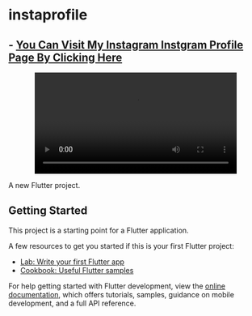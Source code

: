 # instaprofile

## - [You Can Visit My Instagram Instgram Profile Page By Clicking Here](https://techcoder01.github.io/InstaProfile/#/)

<p align="center">
  <video src="https://user-images.githubusercontent.com/121096664/235430358-f2b2f820-1bd1-43a1-9252-18234e1b535c.mp4" width=400/>
<p/>


A new Flutter project.

## Getting Started

This project is a starting point for a Flutter application.

A few resources to get you started if this is your first Flutter project:

- [Lab: Write your first Flutter app](https://docs.flutter.dev/get-started/codelab)
- [Cookbook: Useful Flutter samples](https://docs.flutter.dev/cookbook)

For help getting started with Flutter development, view the
[online documentation](https://docs.flutter.dev/), which offers tutorials,
samples, guidance on mobile development, and a full API reference.
